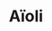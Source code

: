 ---
layout: recette
categories: [recettes]
hidden: true
lang: fr
sitemap: true
title: Aïoli
type: condiment
utensils:
  - saladier
  - fouet
recettes:
  Classique:
    ingredients:
      - nom: ail
        qte: 1
        unite: petite gousse
      - nom: sel
      - nom: jaune d'oeuf
        qte: 1
        variable: true
      - nom: huile d'olive
        qte: 125
        unite: mL
    etapes:
      - label: Préparation
        details:
          - Émincer l'ail le plus finement possible
          - Ajouter le sel
          - Verser dans un saladier
          - Ajouter un tout petit peu d'huile d'olive 
          - Mélanger au fouet jusqu'à ce que ça commence à changer de texture
          - Émulsifier la préparation en versant progressivement l'huile d'olive tout en fouettant
notes:
  - En cas d'échec, garder le mélange non émulsifié et recommencer avec un autre jaune d'oeuf
---